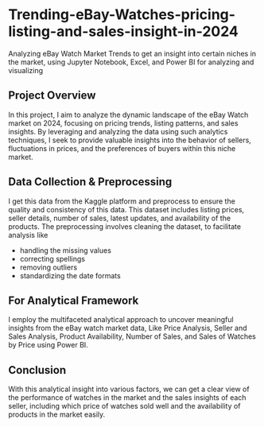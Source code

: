# Trending-eBay-Watches-pricing-listing-and-sales-insight-in-2024
Analyzing eBay Watch Market Trends to get an insight into certain niches in the market, using Jupyter Notebook, Excel, and Power BI for analyzing and visualizing
## Project Overview
In this project, I aim to analyze the dynamic landscape of the eBay Watch market on 2024, focusing on pricing trends, listing patterns, and sales insights. By leveraging and analyzing the data using such analytics techniques, I seek to provide valuable insights into the behavior of sellers, fluctuations in prices, and the preferences of buyers within this niche market.
## Data Collection & Preprocessing
I get this data from the Kaggle platform and preprocess to ensure the quality and consistency of this data. This dataset includes listing prices, seller details, number of sales, latest updates, and availability of the products.
The preprocessing involves cleaning the dataset, to facilitate analysis like 
* handling the missing values
* correcting spellings
* removing outliers
* standardizing the date formats
## For Analytical Framework
I employ the multifaceted analytical approach to uncover meaningful insights from the eBay watch market data, Like Price Analysis, Seller and Sales Analysis, Product Availability, Number of Sales, and Sales of Watches by Price using Power BI.
## Conclusion
With this analytical insight into various factors, we can get a clear view of the performance of watches in the market and the sales insights of each seller, including which price of watches sold well and the availability of products in the market easily.
